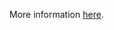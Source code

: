 More information [here](https://docs.prismacloud.io/en/enterprise-edition/policy-reference/aws-policies/aws-general-policies/bc-aws-311).
